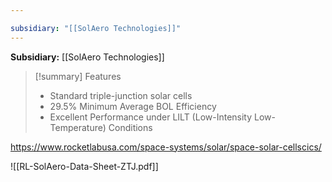 ```yaml
---

subsidiary: "[[SolAero Technologies]]"
---
```


**Subsidiary:** [[SolAero Technologies]]

>[!summary] Features
> - Standard triple-junction solar cells
> - 29.5% Minimum Average BOL Efficiency
> - Excellent Performance under LILT (Low-Intensity Low-Temperature) Conditions

https://www.rocketlabusa.com/space-systems/solar/space-solar-cellscics/

![[RL-SolAero-Data-Sheet-ZTJ.pdf]]